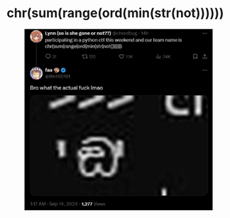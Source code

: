# chr(sum(range(ord(min(str(not))))))

<figure><img src="../../.gitbook/assets/image (7) (1) (1).png" alt=""><figcaption></figcaption></figure>

